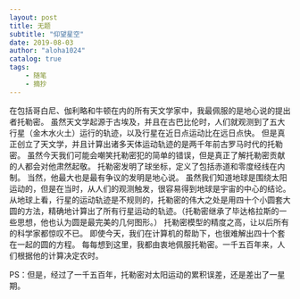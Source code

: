 ```yaml
---
layout: post
title: 无题
subtitle: "仰望星空"
date: 2019-08-03
author: "aloha1024"
catalog: true
tags:
    - 随笔
    - 摘抄
---
```


在包括哥白尼、伽利略和牛顿在内的所有天文学家中，我最佩服的是地心说的提出者托勒密。
虽然天文学起源于古埃及，并且在古巴比伦时，人们就观测到了五大行星（金木水火土）运行的轨迹，以及行星在近日点运动比在远日点快。
但是真正创立了天文学，并且计算出诸多天体运动轨迹的是两千年前古罗马时代的托勒密。
虽然今天我们可能会嘲笑托勒密犯的简单的错误，但是真正了解托勒密贡献的人都会对他肃然起敬。
托勒密发明了球坐标，定义了包括赤道和零度经线在内制。
当然，他最大也是最有争议的发明是地心说。
虽然我们知道地球是围绕太阳运动的，但是在当时，从人们的观测触发，很容易得到地球是宇宙的中心的结论。
从地球上看，行星的运动轨迹是不规则的，托勒密的伟大之处是用四十个小圆套大圆的方法，精确地计算出了所有行星运动的轨迹。（托勒密继承了毕达格拉斯的一些思想，他也认为圆是最完美的几何图形。）
托勒密模型的精度之高，让以后所有的科学家都惊叹不已。
即使今天，我们在计算机的帮助下，也很难解出四十个套在一起的圆的方程。
每每想到这里，我都由衷地佩服托勒密。一千五百年来，人们根据他的计算决定农时。

PS：但是，经过了一千五百年，托勒密对太阳运动的累积误差，还是差出了一星期。